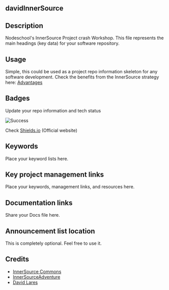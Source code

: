 ## davidInnerSource

## Description

Nodeschool's InnerSource Project crash Workshop. This file represents the main headings (key data) for your software repository.

## Usage

Simple, this could be used as a project repo information skeleton for any software development. Check the benefits from the InnerSource strategy here: [Advantages](https://github.com/espadrine)

## Badges

Update your repo information and tech status

![Success](https://img.shields.io/badge/Success-Success%20Repo-green.svg)

Check [Shields.io](https://shields.io/) (Official website)

## Keywords

Place your keyword lists here.

## Key project management links

Place your keywords, management links, and resources here.

## Documentation links

Share your Docs file here.

## Announcement list location

This is completely optional. Feel free to use it.

## Credits

- [InnerSource Commons](https://innersourcecommons.org/)
- [InnerSourceAdventure](https://github.com/CollaborareDotNet/innersourceadventure)
- [David Lares](https://davidlares.com)
